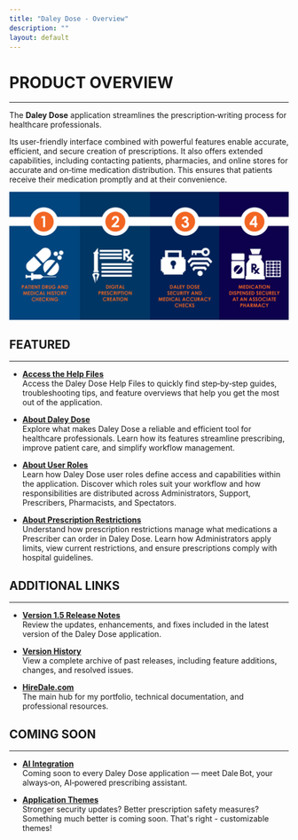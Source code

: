 ```yaml
---
title: "Daley Dose - Overview"
description: ""
layout: default
---
```


# **PRODUCT OVERVIEW**
---

The **Daley Dose** application streamlines the prescription‑writing process for healthcare professionals.

Its user-friendly interface combined with powerful features enable accurate, efficient, and secure creation of prescriptions. It also offers extended capabilities, including contacting patients, pharmacies, and online stores for accurate and on‑time medication distribution. This ensures that patients receive their medication promptly and at their convenience.

![Daley Dose process](/assets/images/daley-dose-process.png)

## **FEATURED**
---

- [**Access the Help Files**](/daleydose/help-files)  
  Access the Daley Dose Help Files to quickly find step‑by‑step guides, troubleshooting tips, and feature overviews that help you get the most out of the application.

- [**About Daley Dose**](/daleydose/about-daley-dose)  
  Explore what makes Daley Dose a reliable and efficient tool for healthcare professionals. Learn how its features streamline prescribing, improve patient care, and simplify workflow management.

- [**About User Roles**](/daleydose/about-user-roles)  
  Learn how Daley Dose user roles define access and capabilities within the application. Discover which roles suit your workflow and how responsibilities are distributed across Administrators, Support, Prescribers, Pharmacists, and Spectators.

- [**About Prescription Restrictions**](/daleydose/about-prescription-restrictions)  
  Understand how prescription restrictions manage what medications a Prescriber can order in Daley Dose. Learn how Administrators apply limits, view current restrictions, and ensure prescriptions comply with hospital guidelines.

## **ADDITIONAL LINKS**
---

- [**Version 1.5 Release Notes**](/daleydose/release-notes-v1.5)  
  Review the updates, enhancements, and fixes included in the latest version of the Daley Dose application.
  
- [**Version History**](/daleydose/release-note-version-history)  
  View a complete archive of past releases, including feature additions, changes, and resolved issues.
  
- [**HireDale.com**](https://hiredale.github.io)  
  The main hub for my portfolio, technical documentation, and professional resources.

## **COMING SOON**
---
- [**AI Integration**](/daleydose/about-dale-bot)  
  Coming soon to every Daley Dose application — meet Dale Bot, your always‑on, AI‑powered prescribing assistant.

- [**Application Themes**](/daleydose/about-custom-themes)  
  Stronger security updates? Better prescription safety measures? Something much better is coming soon. That's right - customizable themes!
